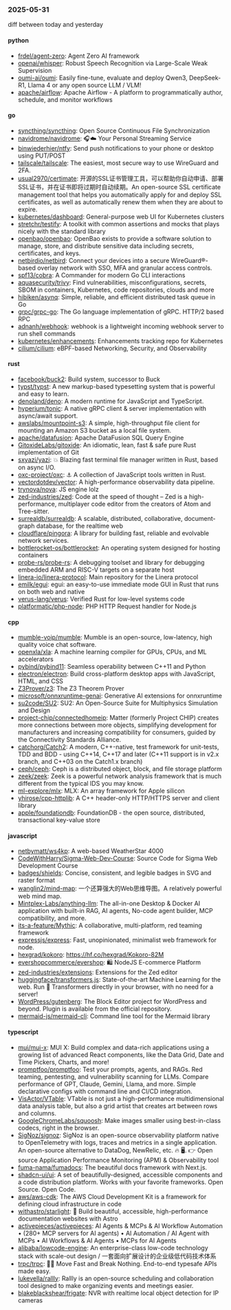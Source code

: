 ### 2025-05-31
diff between today and yesterday

#### python
* [frdel/agent-zero](https://github.com/frdel/agent-zero): Agent Zero AI framework
* [openai/whisper](https://github.com/openai/whisper): Robust Speech Recognition via Large-Scale Weak Supervision
* [oumi-ai/oumi](https://github.com/oumi-ai/oumi): Easily fine-tune, evaluate and deploy Qwen3, DeepSeek-R1, Llama 4 or any open source LLM / VLM!
* [apache/airflow](https://github.com/apache/airflow): Apache Airflow - A platform to programmatically author, schedule, and monitor workflows

#### go
* [syncthing/syncthing](https://github.com/syncthing/syncthing): Open Source Continuous File Synchronization
* [navidrome/navidrome](https://github.com/navidrome/navidrome): 🎧☁️ Your Personal Streaming Service
* [binwiederhier/ntfy](https://github.com/binwiederhier/ntfy): Send push notifications to your phone or desktop using PUT/POST
* [tailscale/tailscale](https://github.com/tailscale/tailscale): The easiest, most secure way to use WireGuard and 2FA.
* [usual2970/certimate](https://github.com/usual2970/certimate): 开源的SSL证书管理工具，可以帮助你自动申请、部署SSL证书，并在证书即将过期时自动续期。An open-source SSL certificate management tool that helps you automatically apply for and deploy SSL certificates, as well as automatically renew them when they are about to expire.
* [kubernetes/dashboard](https://github.com/kubernetes/dashboard): General-purpose web UI for Kubernetes clusters
* [stretchr/testify](https://github.com/stretchr/testify): A toolkit with common assertions and mocks that plays nicely with the standard library
* [openbao/openbao](https://github.com/openbao/openbao): OpenBao exists to provide a software solution to manage, store, and distribute sensitive data including secrets, certificates, and keys.
* [netbirdio/netbird](https://github.com/netbirdio/netbird): Connect your devices into a secure WireGuard®-based overlay network with SSO, MFA and granular access controls.
* [spf13/cobra](https://github.com/spf13/cobra): A Commander for modern Go CLI interactions
* [aquasecurity/trivy](https://github.com/aquasecurity/trivy): Find vulnerabilities, misconfigurations, secrets, SBOM in containers, Kubernetes, code repositories, clouds and more
* [hibiken/asynq](https://github.com/hibiken/asynq): Simple, reliable, and efficient distributed task queue in Go
* [grpc/grpc-go](https://github.com/grpc/grpc-go): The Go language implementation of gRPC. HTTP/2 based RPC
* [adnanh/webhook](https://github.com/adnanh/webhook): webhook is a lightweight incoming webhook server to run shell commands
* [kubernetes/enhancements](https://github.com/kubernetes/enhancements): Enhancements tracking repo for Kubernetes
* [cilium/cilium](https://github.com/cilium/cilium): eBPF-based Networking, Security, and Observability

#### rust
* [facebook/buck2](https://github.com/facebook/buck2): Build system, successor to Buck
* [typst/typst](https://github.com/typst/typst): A new markup-based typesetting system that is powerful and easy to learn.
* [denoland/deno](https://github.com/denoland/deno): A modern runtime for JavaScript and TypeScript.
* [hyperium/tonic](https://github.com/hyperium/tonic): A native gRPC client & server implementation with async/await support.
* [awslabs/mountpoint-s3](https://github.com/awslabs/mountpoint-s3): A simple, high-throughput file client for mounting an Amazon S3 bucket as a local file system.
* [apache/datafusion](https://github.com/apache/datafusion): Apache DataFusion SQL Query Engine
* [GitoxideLabs/gitoxide](https://github.com/GitoxideLabs/gitoxide): An idiomatic, lean, fast & safe pure Rust implementation of Git
* [sxyazi/yazi](https://github.com/sxyazi/yazi): 💥 Blazing fast terminal file manager written in Rust, based on async I/O.
* [oxc-project/oxc](https://github.com/oxc-project/oxc): ⚓ A collection of JavaScript tools written in Rust.
* [vectordotdev/vector](https://github.com/vectordotdev/vector): A high-performance observability data pipeline.
* [trynova/nova](https://github.com/trynova/nova): JS engine lolz
* [zed-industries/zed](https://github.com/zed-industries/zed): Code at the speed of thought – Zed is a high-performance, multiplayer code editor from the creators of Atom and Tree-sitter.
* [surrealdb/surrealdb](https://github.com/surrealdb/surrealdb): A scalable, distributed, collaborative, document-graph database, for the realtime web
* [cloudflare/pingora](https://github.com/cloudflare/pingora): A library for building fast, reliable and evolvable network services.
* [bottlerocket-os/bottlerocket](https://github.com/bottlerocket-os/bottlerocket): An operating system designed for hosting containers
* [probe-rs/probe-rs](https://github.com/probe-rs/probe-rs): A debugging toolset and library for debugging embedded ARM and RISC-V targets on a separate host
* [linera-io/linera-protocol](https://github.com/linera-io/linera-protocol): Main repository for the Linera protocol
* [emilk/egui](https://github.com/emilk/egui): egui: an easy-to-use immediate mode GUI in Rust that runs on both web and native
* [verus-lang/verus](https://github.com/verus-lang/verus): Verified Rust for low-level systems code
* [platformatic/php-node](https://github.com/platformatic/php-node): PHP HTTP Request handler for Node.js

#### cpp
* [mumble-voip/mumble](https://github.com/mumble-voip/mumble): Mumble is an open-source, low-latency, high quality voice chat software.
* [openxla/xla](https://github.com/openxla/xla): A machine learning compiler for GPUs, CPUs, and ML accelerators
* [pybind/pybind11](https://github.com/pybind/pybind11): Seamless operability between C++11 and Python
* [electron/electron](https://github.com/electron/electron): Build cross-platform desktop apps with JavaScript, HTML, and CSS
* [Z3Prover/z3](https://github.com/Z3Prover/z3): The Z3 Theorem Prover
* [microsoft/onnxruntime-genai](https://github.com/microsoft/onnxruntime-genai): Generative AI extensions for onnxruntime
* [su2code/SU2](https://github.com/su2code/SU2): SU2: An Open-Source Suite for Multiphysics Simulation and Design
* [project-chip/connectedhomeip](https://github.com/project-chip/connectedhomeip): Matter (formerly Project CHIP) creates more connections between more objects, simplifying development for manufacturers and increasing compatibility for consumers, guided by the Connectivity Standards Alliance.
* [catchorg/Catch2](https://github.com/catchorg/Catch2): A modern, C++-native, test framework for unit-tests, TDD and BDD - using C++14, C++17 and later (C++11 support is in v2.x branch, and C++03 on the Catch1.x branch)
* [ceph/ceph](https://github.com/ceph/ceph): Ceph is a distributed object, block, and file storage platform
* [zeek/zeek](https://github.com/zeek/zeek): Zeek is a powerful network analysis framework that is much different from the typical IDS you may know.
* [ml-explore/mlx](https://github.com/ml-explore/mlx): MLX: An array framework for Apple silicon
* [yhirose/cpp-httplib](https://github.com/yhirose/cpp-httplib): A C++ header-only HTTP/HTTPS server and client library
* [apple/foundationdb](https://github.com/apple/foundationdb): FoundationDB - the open source, distributed, transactional key-value store

#### javascript
* [netbymatt/ws4kp](https://github.com/netbymatt/ws4kp): A web-based WeatherStar 4000
* [CodeWithHarry/Sigma-Web-Dev-Course](https://github.com/CodeWithHarry/Sigma-Web-Dev-Course): Source Code for Sigma Web Development Course
* [badges/shields](https://github.com/badges/shields): Concise, consistent, and legible badges in SVG and raster format
* [wanglin2/mind-map](https://github.com/wanglin2/mind-map): 一个还算强大的Web思维导图。A relatively powerful web mind map.
* [Mintplex-Labs/anything-llm](https://github.com/Mintplex-Labs/anything-llm): The all-in-one Desktop & Docker AI application with built-in RAG, AI agents, No-code agent builder, MCP compatibility, and more.
* [its-a-feature/Mythic](https://github.com/its-a-feature/Mythic): A collaborative, multi-platform, red teaming framework
* [expressjs/express](https://github.com/expressjs/express): Fast, unopinionated, minimalist web framework for node.
* [hexgrad/kokoro](https://github.com/hexgrad/kokoro): https://hf.co/hexgrad/Kokoro-82M
* [evershopcommerce/evershop](https://github.com/evershopcommerce/evershop): 🛍️ NodeJS E-commerce Platform
* [zed-industries/extensions](https://github.com/zed-industries/extensions): Extensions for the Zed editor
* [huggingface/transformers.js](https://github.com/huggingface/transformers.js): State-of-the-art Machine Learning for the web. Run 🤗 Transformers directly in your browser, with no need for a server!
* [WordPress/gutenberg](https://github.com/WordPress/gutenberg): The Block Editor project for WordPress and beyond. Plugin is available from the official repository.
* [mermaid-js/mermaid-cli](https://github.com/mermaid-js/mermaid-cli): Command line tool for the Mermaid library

#### typescript
* [mui/mui-x](https://github.com/mui/mui-x): MUI X: Build complex and data-rich applications using a growing list of advanced React components, like the Data Grid, Date and Time Pickers, Charts, and more!
* [promptfoo/promptfoo](https://github.com/promptfoo/promptfoo): Test your prompts, agents, and RAGs. Red teaming, pentesting, and vulnerability scanning for LLMs. Compare performance of GPT, Claude, Gemini, Llama, and more. Simple declarative configs with command line and CI/CD integration.
* [VisActor/VTable](https://github.com/VisActor/VTable): VTable is not just a high-performance multidimensional data analysis table, but also a grid artist that creates art between rows and columns.
* [GoogleChromeLabs/squoosh](https://github.com/GoogleChromeLabs/squoosh): Make images smaller using best-in-class codecs, right in the browser.
* [SigNoz/signoz](https://github.com/SigNoz/signoz): SigNoz is an open-source observability platform native to OpenTelemetry with logs, traces and metrics in a single application. An open-source alternative to DataDog, NewRelic, etc. 🔥 🖥. 👉 Open source Application Performance Monitoring (APM) & Observability tool
* [fuma-nama/fumadocs](https://github.com/fuma-nama/fumadocs): The beautiful docs framework with Next.js.
* [shadcn-ui/ui](https://github.com/shadcn-ui/ui): A set of beautifully-designed, accessible components and a code distribution platform. Works with your favorite frameworks. Open Source. Open Code.
* [aws/aws-cdk](https://github.com/aws/aws-cdk): The AWS Cloud Development Kit is a framework for defining cloud infrastructure in code
* [withastro/starlight](https://github.com/withastro/starlight): 🌟 Build beautiful, accessible, high-performance documentation websites with Astro
* [activepieces/activepieces](https://github.com/activepieces/activepieces): AI Agents & MCPs & AI Workflow Automation • (280+ MCP servers for AI agents) • AI Automation / AI Agent with MCPs • AI Workflows & AI Agents • MCPs for AI Agents
* [alibaba/lowcode-engine](https://github.com/alibaba/lowcode-engine): An enterprise-class low-code technology stack with scale-out design / 一套面向扩展设计的企业级低代码技术体系
* [trpc/trpc](https://github.com/trpc/trpc): 🧙‍♀️ Move Fast and Break Nothing. End-to-end typesafe APIs made easy.
* [lukevella/rallly](https://github.com/lukevella/rallly): Rallly is an open-source scheduling and collaboration tool designed to make organizing events and meetings easier.
* [blakeblackshear/frigate](https://github.com/blakeblackshear/frigate): NVR with realtime local object detection for IP cameras
